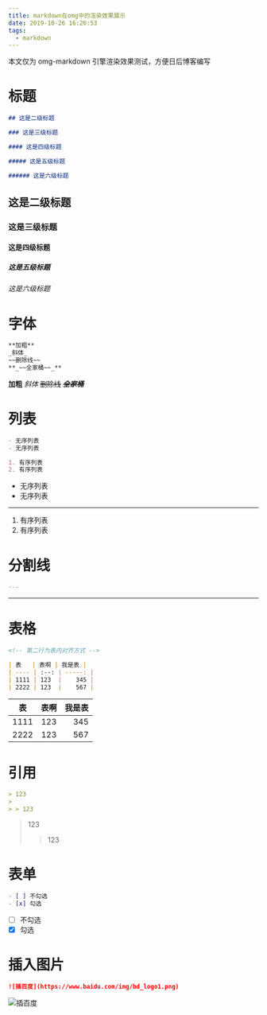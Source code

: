 ```yaml
---
title: markdown在omg中的渲染效果展示
date: 2019-10-26 16:26:53
tags:
  - markdown
---
```


本文仅为 omg-markdown 引擎渲染效果测试，方便日后博客编写

# 标题

```markdown
## 这是二级标题

### 这是三级标题

#### 这是四级标题

##### 这是五级标题

###### 这是六级标题
```

## 这是二级标题

### 这是三级标题

#### 这是四级标题

##### 这是五级标题

###### 这是六级标题

# 字体

```markdown
**加粗**
_斜体_
~~删除线~~
**_~~全家桶~~_**
```

**加粗**
_斜体_
~~删除线~~
**_~~全家桶~~_**

# 列表

```markdown
- 无序列表
- 无序列表

1. 有序列表
2. 有序列表
```

- 无序列表
- 无序列表

---

1. 有序列表
2. 有序列表

# 分割线

```markdown
---
```

---

# 表格

```markdown
<!-- 第二行为表内对齐方式 -->

| 表   | 表啊 | 我是表 |
| ---- | :--: | -----: |
| 1111 | 123  |    345 |
| 2222 | 123  |    567 |
```

| 表   | 表啊 | 我是表 |
| ---- | :--: | -----: |
| 1111 | 123  |    345 |
| 2222 | 123  |    567 |

# 引用

```markdown
> 123
>
> > 123
```

> 123
>
> > 123

# 表单

```markdown
- [ ] 不勾选
- [x] 勾选
```

- [ ] 不勾选
- [x] 勾选

# 插入图片

```markdown
![插百度](https://www.baidu.com/img/bd_logo1.png)
```

![插百度](https://www.baidu.com/img/bd_logo1.png)
